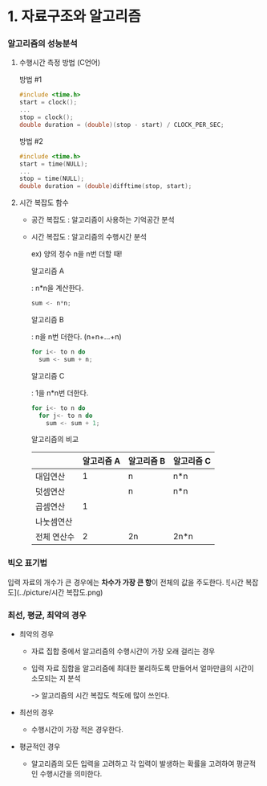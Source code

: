 # 1. 자료구조와 알고리즘

### 알고리즘의 성능분석

1. 수행시간 측정 방법 (C언어)

   방법 #1

   ```c
   #include <time.h>
   start = clock();
   ...
   stop = clock();
   double duration = (double)(stop - start) / CLOCK_PER_SEC;
   ```

   방법 #2

   ```c
   #include <time.h>
   start = time(NULL);
   ...
   stop = time(NULL);
   double duration = (double)difftime(stop, start);
   ```

2. 시간 복잡도 함수

   - 공간 복잡도 : 알고리즘이 사용하는 기억공간 분석

   - 시간 복잡도 : 알고리즘의 수행시간 분석

     ex) 양의 정수 n을 n번 더할 때!

     알고리즘 A

     : n*n을 계산한다.

     ```c
     sum <- n*n;
     ```

     알고리즘 B

     : n을 n번 더한다. (n+n+...+n)

     ```c
     for i<- to n do
       sum <- sum + n;
     ```

     알고리즘 C

     : 1을 n*n번 더한다.

     ```c
     for i<- to n do
       for j<- to n do
         sum <- sum + 1;
     ```

     알고리즘의 비교

     |             | 알고리즘 A | 알고리즘 B | 알고리즘 C |
     | ----------- | ---------- | ---------- | ---------- |
     | 대입연산    | 1          | n          | n*n        |
     | 덧셈연산    |            | n          | n*n        |
     | 곱셈연산    | 1          |            |            |
     | 나눗셈연산  |            |            |            |
     | 전체 연산수 | 2          | 2n         | 2n*n       |



### 빅오 표기법

입력 자료의 개수가 큰 경우에는 **차수가 가장 큰 항**이 전체의 값을 주도한다. ![시간 복잡도](../picture/시간 복잡도.png)



### 최선, 평균, 최악의 경우

- 최악의 경우

  - 자료 집합 중에서 알고리즘의 수행시간이 가장 오래 걸리는 경우

  - 입력 자료 집합을 알고리즘에 최대한 불리하도록 만들어서 얼마만큼의 시간이 소모되는 지 분석

    -> 알고리즘의 시간 복잡도 척도에 많이 쓰인다.

- 최선의 경우
  
  - 수행시간이 가장 적은 경우한다.
- 평균적인 경우
  
  - 알고리즘의 모든 입력을 고려하고 각 입력이 발생하는 확률을 고려하여 평균적인 수행시간을 의미한다.
